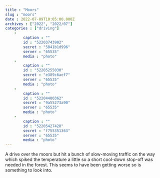 ```yaml
---
title : "Moors"
slug : "moors"
date : 2022-07-09T10:05:00.000Z
archives : ["2022", "2022/07"]
categories : ["driving"]
    -
        caption : ""
        id : "52203743902"
        secret : "5841b1d996"
        server : "65535"
        media : "photo"
    -
        caption : ""
        id : "52205255030"
        secret : "e389c6aef7"
        server : "65535"
        media : "photo"
    -
        caption : ""
        id : "52204400362"
        secret : "9a55273a90"
        server : "65535"
        media : "photo"
    -
        caption : ""
        id : "52205427428"
        secret : "f755351363"
        server : "65535"
        media : "photo"
---
```


A drive over the moors but hit a bunch of slow-moving traffic on the way which spiked the temperature a little so a short cool-down stop-off was needed in the forest. This seems to have been getting worse so is something to look into.
